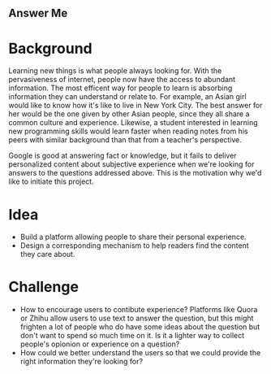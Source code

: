 Answer Me
-------------

# Background
Learning new things is what people always looking for. With the pervasiveness of internet, people now have the access to abundant information. The most efficent way for people to learn is absorbing information they can understand or relate to. For example, an Asian girl would like to know how it's like to live in New York City. The best answer for her would be the one given by other Asian people, since they all share a common culture and experience. Likewise, a student interested in learning new programming skills would learn faster when reading notes from his peers with similar background than that from a teacher's perspective.

Google is good at answering fact or knowledge, but it fails to deliver personalized content about subjective experience when we're looking for answers to the questions addressed above. This is the motivation why we'd like to initiate this project.

# Idea
- Build a platform allowing people to share their personal experience.
- Design a corresponding mechanism to help readers find the content they care about.

# Challenge
- How to encourage users to contibute experience? Platforms like Quora or Zhihu allow users to use text to answer the question, but this might frighten a lot of people who do have some ideas about the question but don't want to spend so much time on it. Is it a lighter way to collect people's opionion or experience on a question?
- How could we better understand the users so that we could provide the right information they're looking for?
